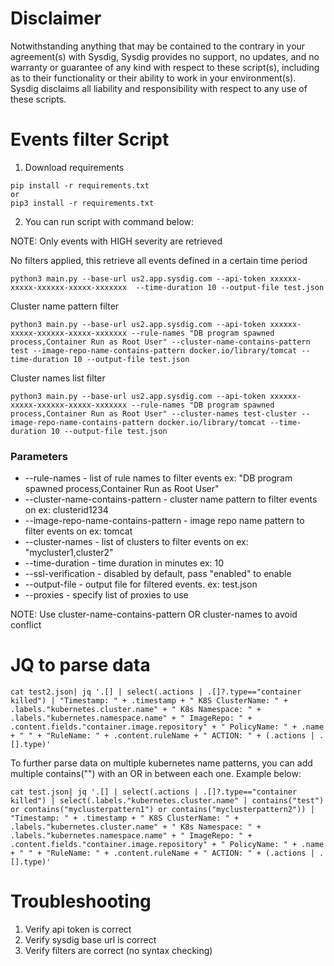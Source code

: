 # Disclaimer

Notwithstanding anything that may be contained to the contrary in your agreement(s) with Sysdig, Sysdig provides no support, no updates, and no warranty or guarantee of any kind with respect to these script(s), including as to their functionality or their ability to work in your environment(s).  Sysdig disclaims all liability and responsibility with respect to any use of these scripts. 

# Events filter Script

1. Download requirements

```
pip install -r requirements.txt
or
pip3 install -r requirements.txt
```
2. You can run script with command below:

NOTE: Only events with HIGH severity are retrieved

No filters applied, this retrieve all events defined in a certain time period

```
python3 main.py --base-url us2.app.sysdig.com --api-token xxxxxx-xxxxx-xxxxxx-xxxxx-xxxxxxx  --time-duration 10 --output-file test.json
```

Cluster name pattern filter

```
python3 main.py --base-url us2.app.sysdig.com --api-token xxxxxx-xxxxx-xxxxxx-xxxxx-xxxxxxx --rule-names "DB program spawned process,Container Run as Root User" --cluster-name-contains-pattern test --image-repo-name-contains-pattern docker.io/library/tomcat --time-duration 10 --output-file test.json
```

Cluster names list filter

```
python3 main.py --base-url us2.app.sysdig.com --api-token xxxxxx-xxxxx-xxxxxx-xxxxx-xxxxxxx --rule-names "DB program spawned process,Container Run as Root User" --cluster-names test-cluster --image-repo-name-contains-pattern docker.io/library/tomcat --time-duration 10 --output-file test.json
```



### Parameters

* --rule-names - list of rule names to filter events ex: "DB program spawned process,Container Run as Root User"
* --cluster-name-contains-pattern - cluster name pattern to filter events on ex: clusterid1234
* --image-repo-name-contains-pattern - image repo name pattern to filter events on ex: tomcat
* --cluster-names - list of clusters to filter events on ex: "mycluster1,cluster2"
* --time-duration - time duration in minutes ex: 10
* --ssl-verification - disabled by default, pass "enabled" to enable
* --output-file - output file for filtered events. ex: test.json
* --proxies - specify list of proxies to use

NOTE: Use cluster-name-contains-pattern OR cluster-names to avoid conflict

# JQ to parse data

```
cat test2.json| jq '.[] | select(.actions | .[]?.type=="container killed") | "Timestamp: " + .timestamp + " K8S ClusterName: " + .labels."kubernetes.cluster.name" + " K8s Namespace: " + .labels."kubernetes.namespace.name" + " ImageRepo: " + .content.fields."container.image.repository" + " PolicyName: " + .name + " " + "RuleName: " + .content.ruleName + " ACTION: " + (.actions | .[].type)'
```

To further parse data on multiple kubernetes name patterns, you can add multiple contains("<pattern>") with an OR in between each one. Example below:
```
cat test.json| jq '.[] | select(.actions | .[]?.type=="container killed") | select(.labels."kubernetes.cluster.name" | contains("test") or contains("myclusterpattern1") or contains("myclusterpattern2")) | "Timestamp: " + .timestamp + " K8S ClusterName: " + .labels."kubernetes.cluster.name" + " K8s Namespace: " + .labels."kubernetes.namespace.name" + " ImageRepo: " + .content.fields."container.image.repository" + " PolicyName: " + .name + " " + "RuleName: " + .content.ruleName + " ACTION: " + (.actions | .[].type)'
```


# Troubleshooting

1. Verify api token is correct
2. Verify sysdig base url is correct
3. Verify filters are correct (no syntax checking)